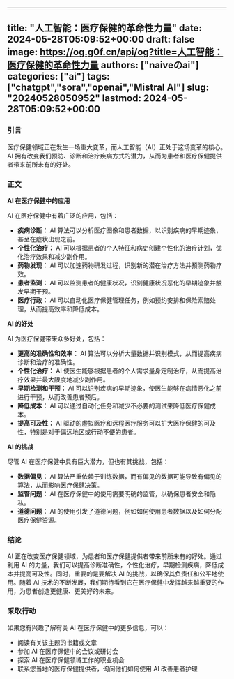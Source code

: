 
---
title: "人工智能：医疗保健的革命性力量"
date: 2024-05-28T05:09:52+00:00
draft: false
image: https://og.g0f.cn/api/og?title=人工智能：医疗保健的革命性力量
authors: ["naiveのai"]
categories: ["ai"]
tags: ["chatgpt","sora","openai","Mistral AI"]
slug: "20240528050952"
lastmod: 2024-05-28T05:09:52+00:00
---
### 引言

医疗保健领域正在发生一场重大变革，而人工智能（AI）正处于这场变革的核心。AI 拥有改变我们预防、诊断和治疗疾病方式的潜力，从而为患者和医疗保健提供者带来前所未有的好处。

### 正文

**AI 在医疗保健中的应用**

AI 在医疗保健中有着广泛的应用，包括：

* **疾病诊断：** AI 算法可以分析医疗图像和患者数据，以识别疾病的早期迹象，甚至在症状出现之前。
* **个性化治疗：** AI 可以根据患者的个人特征和病史创建个性化的治疗计划，优化治疗效果和减少副作用。
* **药物发现：** AI 可以加速药物研发过程，识别新的潜在治疗方法并预测药物疗效。
* **患者监测：** AI 可以监测患者的健康状况，识别健康状况恶化的早期迹象并触发早期干预。
* **医疗行政：** AI 可以自动化医疗保健管理任务，例如预约安排和保险索赔处理，从而提高效率和降低成本。

**AI 的好处**

AI 为医疗保健带来众多好处，包括：

* **更高的准确性和效率：** AI 算法可以分析大量数据并识别模式，从而提高疾病诊断和治疗的准确性。
* **个性化治疗：** AI 使医生能够根据患者的个人需求量身定制治疗，从而提高治疗效果并最大限度地减少副作用。
* **早期检测和干预：** AI 可以识别疾病的早期迹象，使医生能够在病情恶化之前进行干预，从而改善患者预后。
* **降低成本：** AI 可以通过自动化任务和减少不必要的测试来降低医疗保健成本。
* **提高可及性：** AI 驱动的虚拟医疗和远程医疗服务可以扩大医疗保健的可及性，特别是对于偏远地区或行动不便的患者。

**AI 的挑战**

尽管 AI 在医疗保健中具有巨大潜力，但也有其挑战，包括：

* **数据偏见：** AI 算法严重依赖于训练数据，而有偏见的数据可能导致有偏见的算法，从而影响医疗保健决策。
* **监管问题：** AI 在医疗保健中的使用需要明确的监管，以确保患者安全和隐私。
* **道德问题：** AI 的使用引发了道德问题，例如如何使用患者数据以及如何分配医疗保健资源。

### 结论

AI 正在改变医疗保健领域，为患者和医疗保健提供者带来前所未有的好处。通过利用 AI 的力量，我们可以提高诊断准确性，个性化治疗，早期检测疾病，降低成本并提高可及性。同时，重要的是要解决 AI 的挑战，以确保其负责任和公平地使用。随着 AI 技术的不断发展，我们期待看到它在医疗保健中发挥越来越重要的作用，为患者创造更健康、更美好的未来。

### 采取行动

如果您有兴趣了解有关 AI 在医疗保健中的更多信息，可以：

* 阅读有关该主题的书籍或文章
* 参加 AI 在医疗保健中的会议或研讨会
* 探索 AI 在医疗保健领域工作的职业机会
* 联系您当地的医疗保健提供者，询问他们如何使用 AI 改善患者护理